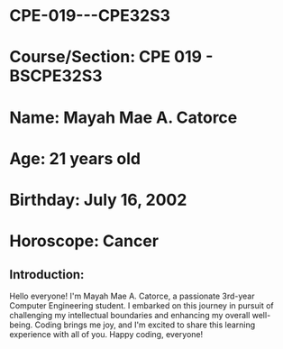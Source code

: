 # CPE-019---CPE32S3

# Course/Section: CPE 019 - BSCPE32S3 
# Name: Mayah Mae A. Catorce
# Age: 21 years old
# Birthday: July 16, 2002
# Horoscope: Cancer

## Introduction:
Hello everyone! I'm Mayah Mae A. Catorce, a passionate 3rd-year Computer Engineering student. I embarked on this journey in pursuit of challenging my intellectual boundaries and enhancing my overall well-being. Coding brings me joy, and I'm excited to share this learning experience with all of you. Happy coding, everyone!

